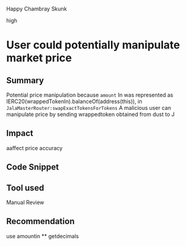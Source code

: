 Happy Chambray Skunk

high

# User could potentially manipulate market price

## Summary

Potential price manipulation because `amount` In was represented as IERC20(wrappedTokenIn).balanceOf(address(this)), in `JalaMasterRouter:swapExactTokensForTokens`
A malicious user can manipulate price by sending wrappedtoken obtained from dust to J

## Impact
aaffect price accuracy

## Code Snippet

## Tool used

Manual Review

## Recommendation
use amountin ** getdecimals
